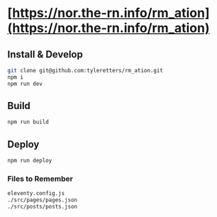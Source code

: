 # [https://nor.the-rn.info/rm_ation](https://nor.the-rn.info/rm_ation)

## Install & Develop

```zsh
git clone git@github.com:tyleretters/rm_ation.git
npm i
npm run dev
```

## Build

```zsh
npm run build
```

## Deploy

```zsh
npm run deploy
```

### Files to Remember

```zsh
eleventy.config.js
./src/pages/pages.json
./src/posts/posts.json
```
